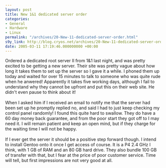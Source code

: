 ```yaml
---
layout: post
title: New 1&1 dedicated server order
categories:
- General
- Hardware
- Linux
permalink: "/archives/20-New-11-dedicated-server-order.html"
s9y_link: http://blog.cryos.net/archives/20-New-11-dedicated-server-order.html
date: 2005-03-11 17:19:46.000000000 +00:00
---
```

Ordered a dedicated root server II from 1&1 last night, and was pretty excited to be getting a new server. Their site was pretty vague about how long it takes them to set up the server so I gave it a while. I phoned them up today and waited for over 15 minutes to talk to someone who was quite rude when he anwered! Apparently it takes five working days, although I fail to understand why they cannot be upfront and put this on their web site. He didn't even pause to think about it!<br />
<br />
When I asked him if I received an email to notify me that the server had been set up he promptly replied no, and said I had to just keep checking my control panel randomly! I found this quite hard to swallow. They do have a 60 day money back guarantee, and from the poor start they got off to I may need it. I will remain patient and keep an open mind, but if they charge for the waiting time I will not be happy.<br />
<br />
If I ever get the server it should be a positive step forward though. I intend to install Gentoo onto it once I get access of course. It is a P4 2.4 GHz I think, with 1 GB of RAM and an 80 GB hard drive. They also bundle 100 GB of transfer with that, but I fear at the price of poor customer service. Time will tell, but first impressions are not very good at all.
